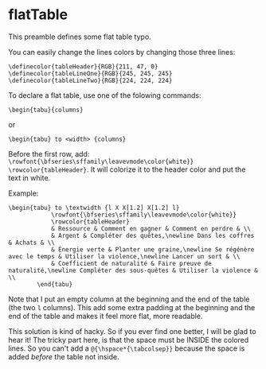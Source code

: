 # flatTable

This preamble defines some flat table typo.

You can easily change the lines colors by changing those three lines:

```
\definecolor{tableHeader}{RGB}{211, 47, 0}
\definecolor{tableLineOne}{RGB}{245, 245, 245}
\definecolor{tableLineTwo}{RGB}{224, 224, 224}
```


To declare a flat table, use one of the folowing commands: 

```
\begin{tabu}{columns}
```
or

```
\begin{tabu} to <width> {columns}
```


Before the first row, add: `\rowfont{\bfseries\sffamily\leavevmode\color{white}} \rowcolor{tableHeader}`. It will colorize it to the header color and put the text in white.


Example:

```
\begin{tabu} to \textwidth {l X X[1.2] X[1.2] l}
			\rowfont{\bfseries\sffamily\leavevmode\color{white}}
			\rowcolor{tableHeader}
			& Ressource & Comment en gagner & Comment en perdre & \\
			& Argent & Compléter des quêtes,\newline Dans les coffres & Achats & \\
			& Énergie verte & Planter une graine,\newline Se régénère avec le temps & Utiliser la violence,\newline Lancer un sort & \\
			& Coefficient de naturalité & Faire preuve de naturalité,\newline Compléter des sous-quêtes & Utiliser la violence & \\
		\end{tabu}
```

Note that I put an empty column at the beginning and the end of the table (the two `l` columns). This add some extra padding at the beginning and the end of the table and makes it feel more flat, more readable.

This solution is kind of hacky. So if you ever find one better, I will be glad to hear it! The tricky part here, is that the space must be INSIDE the colored lines. So you can't add a  `@{\hspace*{\tabcolsep}}` because the space is added *before* the table not inside.


